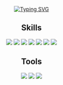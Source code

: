 
<div align="center">
  
[![Typing SVG](https://readme-typing-svg.herokuapp.com/?color=9AA6B2&lines=Hi+There+I’m+SyOoOnee!&font=Redressed&size=40)](https://git.io/typing-svg)


## Skills
<span>
  <!--Java-->
  <img src="https://img.shields.io/badge/Java-007396?style=flat-square&logo=Java&logoColor=white"/>
  <!--JavaScript-->
  <img src="https://img.shields.io/badge/JavaScript-F7DF1E?style=flat-square&logo=JavaScript&logoColor=white"/>
  <!--HTML5-->
  <img src="https://img.shields.io/badge/HTML5-E34F26?style=flat-square&logo=HTML5&logoColor=white"/>
  <!--CSS-->
  <img src="https://img.shields.io/badge/CSS3-1572B6?style=flat-square&logo=CSS3&logoColor=white"/>
  <!--Spring-->
  <img src="https://img.shields.io/badge/Spring-6DB33F?style=flat-square&logo=Spring&logoColor=white"/>
  <!--MySQL-->
  <img src="https://img.shields.io/badge/MySQL-4479A1?style=flat-square&logo=MySQL&logoColor=white"/>
  <!--AWS-->
  <img src="https://img.shields.io/badge/AWS-FF9900?style=flat-square&logo=Amazon-AWS&logoColor=white"/>

<br/>

## Tools
  <!--Eclipse IDE-->
  <img src="https://img.shields.io/badge/Eclipse%20IDE-2C2255.svg?&style=for-the-badge&logo=Eclipse%20IDE&logoColor=white"/>
  <!--Visual Studio Code-->
  <img src="https://img.shields.io/badge/Visual%20Studio%20Code-007ACC.svg?&style=for-the-badge&logo=Visual%20Studio%20Code&logoColor=white"/>
  <!-- Figma -->
  <img src="https://img.shields.io/badge/Figma-F24E1E?style=for-the-badge&logo=Figma&logoColor=white"/>
</span>

</div>

<!--
**SyOoOnee/SyOoOnee** is a ✨ _special_ ✨ repository because its `README.md` (this file) appears on your GitHub profile.

Here are some ideas to get you started:

- 🔭 I’m currently working on ...
- 🌱 I’m currently learning ...
- 👯 I’m looking to collaborate on ...
- 🤔 I’m looking for help with ...
- 💬 Ask me about ...
- 📫 How to reach me: ...
- 😄 Pronouns: ...
- ⚡ Fun fact: ...
-->
